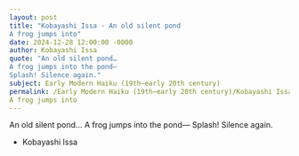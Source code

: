 ```yaml
---
layout: post
title: "Kobayashi Issa - An old silent pond 
A frog jumps into"
date: 2024-12-28 12:00:00 -0000
author: Kobayashi Issa
quote: "An old silent pond… 
A frog jumps into the pond— 
Splash! Silence again."
subject: Early Modern Haiku (19th–early 20th century)
permalink: /Early Modern Haiku (19th–early 20th century)/Kobayashi Issa/Kobayashi Issa - An old silent pond 
A frog jumps into
---
```


An old silent pond… 
A frog jumps into the pond— 
Splash! Silence again.

- Kobayashi Issa
